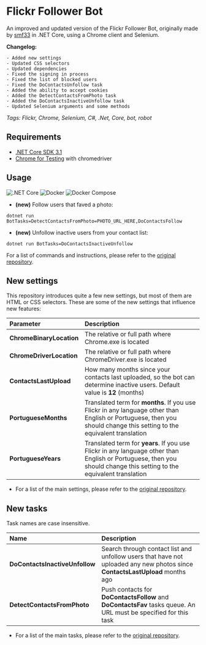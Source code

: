 # Flickr Follower Bot

An improved and updated version of the Flickr Follower Bot, originally made by [smf33](https://github.com/smf33) in .NET Core, using a Chrome client and Selenium.

**Changelog:**
```
- Added new settings
- Updated CSS selectors
- Updated dependencies
- Fixed the signing in process
- Fixed the list of blocked users
- Fixed the DoContactsUnfollow task
- Added the ability to accept cookies
- Added the DetectContactsFromPhoto task
- Added the DoContactsInactiveUnfollow task
- Updated Selenium arguments and some methods
```

*Tags: Flickr, Chrome, Selenium, C#, .Net, Core, bot, robot*

## Requirements

- [.NET Core SDK 3.1](https://dotnet.microsoft.com/download/dotnet-core/3.1)
- [Chrome for Testing](https://googlechromelabs.github.io/chrome-for-testing/#stable) with chromedriver

## Usage

![.NET Core](https://github.com/smf33/FlickrFollowerBot/workflows/.NET%20Core/badge.svg) ![Docker](https://github.com/smf33/FlickrFollowerBot/workflows/Docker/badge.svg) ![Docker Compose](https://github.com/smf33/FlickrFollowerBot/workflows/Docker%20Compose/badge.svg)

- **(new)** Follow users that faved a photo: 
```
dotnet run BotTasks=DetectContactsFromPhoto=PHOTO_URL_HERE,DoContactsFollow
```
- **(new)** Unfollow inactive users from your contact list: 
```
dotnet run BotTasks=DoContactsInactiveUnfollow
```
For a list of commands and instructions, please refer to the [original repository](https://github.com/smf33/FlickrFollowerBot#usage).

## New settings
This repository introduces quite a few new settings, but most of them are HTML or CSS selectors.
These are some of the new settings that influence new features:

| Parameter | Description |
| :-------- | :---------- |
| **ChromeBinaryLocation** | The relative or full path where Chrome.exe is located |
| **ChromeDriverLocation** | The relative or full path where ChromeDriver.exe is located |
| **ContactsLastUpload** | How many months since your contacts last uploaded, so the bot can determine inactive users. Default value is **12** (months) |
| **PortugueseMonths** | Translated term for **months**. If you use Flickr in any language other than English or Portuguese, then you should change this setting to the equivalent translation |
| **PortugueseYears** | Translated term for **years**. If you use Flickr in any language other than English or Portuguese, then you should change this setting to the equivalent translation |

- For a list of the main settings, please refer to the [original repository](https://github.com/smf33/FlickrFollowerBot#main-settings).

## New tasks
Task names are case insensitive.  

| Name | Description |
| :--- | :---------- |
| **DoContactsInactiveUnfollow** | Search through contact list and unfollow users that have not uploaded any new photos since **ContactsLastUpload** months ago |
| **DetectContactsFromPhoto** | Push contacts for **DoContactsFollow** and **DoContactsFav** tasks queue. An URL must be specified for this task |

- For a list of the main tasks, please refer to the [original repository](https://github.com/smf33/FlickrFollowerBot#availeable-taks).

